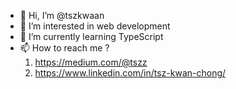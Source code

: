 - 👋 Hi, I’m @tszkwaan
- 👀 I’m interested in web development
- 🌱 I’m currently learning TypeScript
- 📫 How to reach me ?
  1. https://medium.com/@tszz
  2. https://www.linkedin.com/in/tsz-kwan-chong/

<!---
tszkwaan/tszkwaan is a ✨ special ✨ repository because its `README.md` (this file) appears on your GitHub profile.
You can click the Preview link to take a look at your changes.
--->
